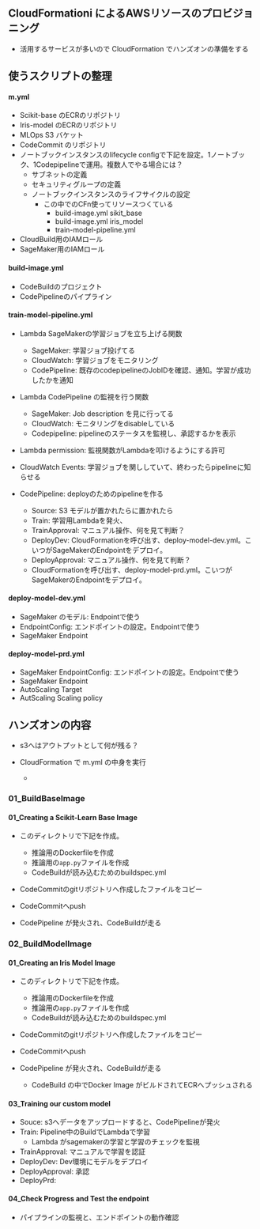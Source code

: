 ## CloudFormationi によるAWSリソースのプロビジョニング
- 活用するサービスが多いので CloudFormation でハンズオンの準備をする

## 使うスクリプトの整理
#### m.yml
- Scikit-base のECRのリポジトリ
- Iris-model のECRのリポジトリ
- MLOps S3 バケット
- CodeCommit のリポジトリ
- ノートブックインスタンスのlifecycle configで下記を設定。1ノートブック、1Codepipelineで運用。複数人でやる場合には？
    - サブネットの定義
    - セキュリティグループの定義
    - ノートブックインスタンスのライフサイクルの設定
        -  この中でのCFn使ってリソースつくている
            - build-image.yml sikit_base
            - build-image.yml iris_model
            - train-model-pipeline.yml 
- CloudBuild用のIAMロール
- SageMaker用のIAMロール

#### build-image.yml
- CodeBuildのプロジェクト
- CodePipelineのパイプライン

#### train-model-pipeline.yml
- Lambda SageMakerの学習ジョブを立ち上げる関数
    - SageMaker: 学習ジョブ投げてる
    - CloudWatch: 学習ジョブをモニタリング
    - CodePipeline: 既存のcodepipelineのJobIDを確認、通知。学習が成功したかを通知
    
- Lambda CodePipeline の監視を行う関数
    - SageMaker: Job description を見に行ってる
    - CloudWatch: モニタリングをdisableしている
    - Codepipeline: pipelineのステータスを監視し、承認するかを表示

- Lambda permission: 監視関数がLambdaを叩けるようにする許可
- CloudWatch Events: 学習ジョブを関ししていて、終わったらpipelineに知らせる
- CodePipeline: deployのためのpipelineを作る
    - Source: S3 モデルが置かれたらに置かれたら
    - Train: 学習用Lambdaを発火、
    - TrainApproval: マニュアル操作、何を見て判断？
    - DeployDev: CloudFormationを呼び出す、deploy-model-dev.yml。こいつがSageMakerのEndpointをデプロイ。
    - DeployApproval: マニュアル操作、何を見て判断？
    - CloudFormationを呼び出す、deploy-model-prd.yml。こいつがSageMakerのEndpointをデプロイ。

#### deploy-model-dev.yml
- SageMaker のモデル: Endpointで使う
- EndpointConfig: エンドポイントの設定。Endpointで使う
- SageMaker Endpoint

#### deploy-model-prd.yml
- SageMaker EndpointConfig: エンドポイントの設定。Endpointで使う
- SageMaker Endpoint
- AutoScaling Target
- AutScaling Scaling policy


## ハンズオンの内容
- s3へはアウトプットとして何が残る？

- CloudFormation で m.yml の中身を実行



    - 
### 01_BuildBaseImage
#### 01_Creating a Scikit-Learn Base Image
- このディレクトリで下記を作成。
    - 推論用のDockerfileを作成
    - 推論用の`app.py`ファイルを作成
    - CodeBuildが読み込むためのbuildspec.yml

- CodeCommitのgitリポジトリへ作成したファイルをコピー
- CodeCommitへpush
- CodePipeline が発火され、CodeBuildが走る

### 02_BuildModelImage
#### 01_Creating an Iris Model Image
- このディレクトリで下記を作成。
    - 推論用のDockerfileを作成
    - 推論用の`app.py`ファイルを作成
    - CodeBuildが読み込むためのbuildspec.yml

- CodeCommitのgitリポジトリへ作成したファイルをコピー
- CodeCommitへpush
- CodePipeline が発火され、CodeBuildが走る
    - CodeBuild の中でDocker Image がビルドされてECRへプッシュされる
 
 #### 03_Training our custom model 
 - Souce: s3へデータをアップロードすると、CodePipelineが発火
 - Train: Pipeline中のBuildでLambdaで学習
    - Lambda がsagemakerの学習と学習のチェックを監視
 - TrainApproval: マニュアルで学習を認証
 - DeployDev: Dev環境にモデルをデプロイ
 - DeployApproval: 承認
 - DeployPrd:
 #### 04_Check Progress and Test the endpoint
 - パイプラインの監視と、エンドポイントの動作確認

